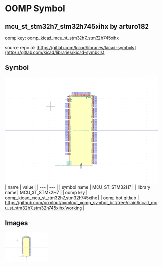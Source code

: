 # OOMP Symbol  
## mcu_st_stm32h7_stm32h745xihx  by arturo182  
  
oomp key: oomp_kicad_mcu_st_stm32h7_stm32h745xihx  
  
source repo at: [https://gitlab.com/kicad/libraries/kicad-symbols](https://gitlab.com/kicad/libraries/kicad-symbols)  
## Symbol  
  
[![working.png](working_600.png)](working.png)  
| name | value | 
| --- | --- | 
| symbol name | MCU_ST_STM32H7 | 
| library name | MCU_ST_STM32H7 | 
| oomp key | oomp_kicad_mcu_st_stm32h7_stm32h745xihx | 
| oomp bot github | https://github.com/oomlout/oomlout_oomp_symbol_bot/tree/main/kicad_mcu_st_stm32h7_stm32h745xihx/working | 
## Images  
  
[![working.png](working_140.png)](working.png)  
